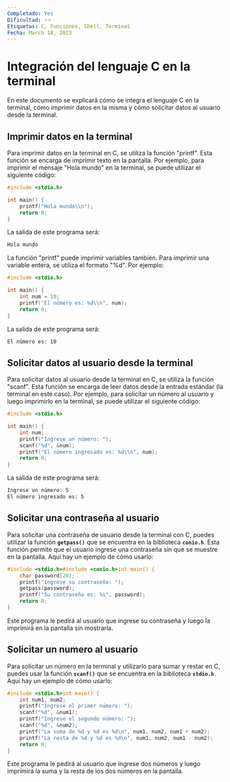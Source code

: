 ```yaml
---
Completado: Yes
Dificultad: ⭐⭐
Etiquetas: C, Funciones, Shell, Terminal
Fecha: March 18, 2023
---
```


# Integración del lenguaje C en la terminal

En este documento se explicará cómo se integra el lenguaje C en la terminal, cómo imprimir datos en la misma y cómo solicitar datos al usuario desde la terminal.

## Imprimir datos en la terminal

Para imprimir datos en la terminal en C, se utiliza la función "printf". Esta función se encarga de imprimir texto en la pantalla. Por ejemplo, para imprimir el mensaje "Hola mundo" en la terminal, se puede utilizar el siguiente código:

```c
#include <stdio.h>

int main() {
    printf("Hola mundo\\n");
    return 0;
}

```

La salida de este programa será:

```bash
Hola mundo
```

La función "printf" puede imprimir variables también. Para imprimir una variable entera, se utiliza el formato "%d". Por ejemplo:

```c
#include <stdio.h>

int main() {
    int num = 10;
    printf("El número es: %d\\n", num);
    return 0;
}
```

La salida de este programa será:

```bash
El número es: 10
```

## Solicitar datos al usuario desde la terminal

Para solicitar datos al usuario desde la terminal en C, se utiliza la función "scanf". Esta función se encarga de leer datos desde la entrada estándar (la terminal en este caso). Por ejemplo, para solicitar un número al usuario y luego imprimirlo en la terminal, se puede utilizar el siguiente código:

```c
#include <stdio.h>

int main() {
    int num;
    printf("Ingrese un número: ");
    scanf("%d", &num);
    printf("El número ingresado es: %d\\n", num);
    return 0;
}

```

La salida de este programa será:

```bash
Ingrese un número: 5
El número ingresado es: 5
```

## Solicitar una contraseña al usuario

Para solicitar una contraseña de usuario desde la terminal con C, puedes utilizar la función **`getpass()`** que se encuentra en la biblioteca **`conio.h`**. Esta función permite que el usuario ingrese una contraseña sin que se muestre en la pantalla. Aquí hay un ejemplo de cómo usarlo:

```c
#include <stdio.h>#include <conio.h>int main() {
    char password[20];
    printf("Ingrese su contraseña: ");
    getpass(password);
    printf("Su contraseña es: %s", password);
    return 0;
}
```

Este programa le pedirá al usuario que ingrese su contraseña y luego la imprimirá en la pantalla sin mostrarla.

## Solicitar un numero al usuario

Para solicitar un número en la terminal y utilizarlo para sumar y restar en C, puedes usar la función **`scanf()`** que se encuentra en la biblioteca **`stdio.h`**. Aquí hay un ejemplo de cómo usarlo:

```c
#include <stdio.h>int main() {
    int num1, num2;
    printf("Ingrese el primer número: ");
    scanf("%d", &num1);
    printf("Ingrese el segundo número: ");
    scanf("%d", &num2);
    printf("La suma de %d y %d es %d\n", num1, num2, num1 + num2);
    printf("La resta de %d y %d es %d\n", num1, num2, num1 - num2);
    return 0;
}
```

Este programa le pedirá al usuario que ingrese dos números y luego imprimirá la suma y la resta de los dos números en la pantalla.
